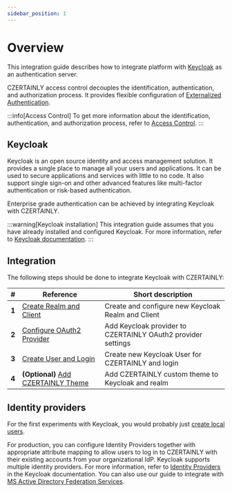 ```yaml
---
sidebar_position: 1
---
```


# Overview

This integration guide describes how to integrate platform with [Keycloak](https://www.keycloak.org/) as an authentication server.

CZERTAINLY access control decouples the identification, authentication, and authorization process. It provides flexible configuration of [Externalized Authentication](../../concept-design/architecture/access-control/externalized-authentication).

:::info[Access Control]
To get more information about the identification, authentication, and authorization process, refer to [Access Control](../../concept-design/architecture/access-control/overview).
:::

## Keycloak

Keycloak is an open source identity and access management solution. It provides a single place to manage all your users and applications. It can be used to secure applications and services with little to no code. It also support single sign-on and other advanced features like multi-factor authentication or risk-based authentication.

Enterprise grade authentication can be achieved by integrating Keycloak with CZERTAINLY.

:::warning[Keycloak installation]
This integration guide assumes that you have already installed and configured Keycloak. For more information, refer to [Keycloak documentation](https://www.keycloak.org/documentation.html).
:::

## Integration

The following steps should be done to integrate Keycloak with CZERTAINLY:

| #     | Reference                                                  | Short description                                                |
|-------|------------------------------------------------------------|------------------------------------------------------------------|
| **1** | [Create Realm and Client](create-realm.md)                 | Create and configure new Keycloak Realm and Client               |
| **2** | [Configure OAuth2 Provider](provider-settings.md)          | Add Keycloak provider to CZERTAINLY OAuth2 provider settings     |
| **3** | [Create User and Login](create-user-login.md)              | Create new Keycloak User for CZERTAINLY and login                |
| **4** | **(Optional)** [Add CZERTAINLY Theme](czertainly-theme.md) | Add CZERTAINLY custom theme to Keycloak and realm                |

## Identity providers

For the first experiments with Keycloak, you would probably just [create local users](create-user-login.md).

For production, you can configure Identity Providers together with appropriate attribute mapping to allow users to log in to CZERTAINLY with their existing accounts from your organizational IdP. Keycloak supports multiple identity providers. For more information, refer to [Identity Providers](https://www.keycloak.org/docs/latest/server_admin/#_identity_broker) in the Keycloak documentation. You can also use our guide to integrate with [MS Active Directory Federation Services](../adfs/overview.mdx).